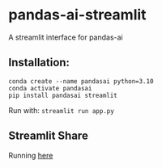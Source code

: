 # pandas-ai-streamlit
A streamlit interface for pandas-ai

## Installation:

```
conda create --name pandasai python=3.10
conda activate pandasai
pip install pandasai streamlit
```

Run with:
`streamlit run app.py`

## Streamlit Share

Running [here](...)